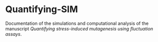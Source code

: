 # Quantifying-SIM
Documentation of the simulations and computational analysis of the manuscript *Quantifying stress-induced mutagenesis using fluctuation assays*.

